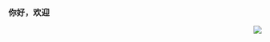 ### 你好，欢迎 


<img align="right" src="https://github-readme-stats.vercel.app/api?username=jdnjk&show_icons=true&icon_color=CE1D2D&text_color=718096&bg_color=ffffff&hide_title=true" />

